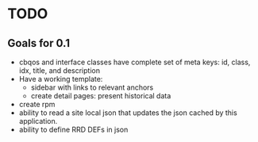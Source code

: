 TODO
=====

Goals for 0.1
----------------

* cbqos and interface classes have complete set of meta keys: id, class,
  idx, title, and description
* Have a working template:
  * sidebar with links to relevant anchors
  * create detail pages: present historical data
* create rpm
* ability to read a site local json that updates the json cached by this
  application.
* ability to define RRD DEFs in json
